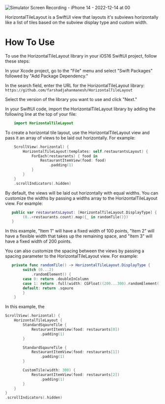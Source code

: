 ![Simulator Screen Recording - iPhone 14 - 2022-12-14 at 00](https://user-images.githubusercontent.com/13612410/207546510-d40ac8e1-7a02-4014-9293-74b8452a25a8.gif)

HorizontalTileLayout is a SwiftUI view that layouts it's subviews horizontally like a list of tiles based on the subview display type and custom width.

# How To Use

To use the HorizontalTileLayout library in your iOS16 SwiftUI project, follow these steps:

In your Xcode project, go to the "File" menu and select "Swift Packages" followed by "Add Package Dependency."

In the search field, enter the URL for the HorizontalTileLayout library: `https://github.com/farshadjahanmanesh/HorizontalTileLayout`

Select the version of the library you want to use and click "Next."

In your SwiftUI code, import the HorizontalTileLayout library by adding the following line at the top of your file:

```swift
    import HorizontalTileLayout
```

To create a horizontal tile layout, use the HorizontalTileLayout view and pass it an array of views to be laid out horizontally. For example:

```swift
    ScrollView(.horizontal) {
        HorizontalTileLayout(templates: self.restaurantsLayout) {
            ForEach(restaurants) { food in
                RestaurantItemView(food: food)
                    .padding(1)
            }
        }
    }
    .scrollIndicators(.hidden)
```

By default, the views will be laid out horizontally with equal widths. You can customize the widths by passing a widths array to the HorizontalTileLayout view. For example:

```swift
   public var restaurantsLayout: [HorizontalTileLayout.DisplayType] {
		(0..<restaurants.count).map({_ in randomTile()})
   }
```

In this example, "Item 1" will have a fixed width of 100 points, "Item 2" will have a flexible width that takes up the remaining space, and "Item 3" will have a fixed width of 200 points.

You can also customize the spacing between the views by passing a spacing parameter to the HorizontalTileLayout view. For example:

```swift
   private func randomTile() -> HorizontalTileLayout.DisplayType {
		switch (0...2)
			.randomElement() {
		case 0: return .doubleInColumn
		case 1: return .full(width: CGFloat((200...300).randomElement()!))
		default: return .sqaure
		}
	}
```

In this example, the

```swift
ScrollView(.horizontal) {
    HorizontalTileLayout {
        StandardSqaureTile {
            RestaurantItemView(food: restaurants[0])
                .padding(1)
        }

        StandardSqaureTile {
            RestaurantItemView(food: restaurants[1])
                .padding(1)
        }

        CustomTile(width: 300) {
            RestaurantItemView(food: restaurants[2])
                .padding(1)
        }
    }
}
.scrollIndicators(.hidden)
```
